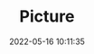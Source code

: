 ---
weight: 1
images:
- /images/edited/41.jpeg
title: Picture
date: 2022-05-16 10:11:35
tags: [luminar neo,work,person,umbrella]
---
